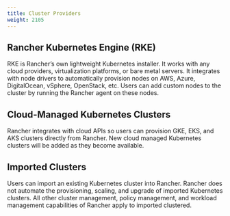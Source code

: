 ```yaml
---
title: Cluster Providers
weight: 2105
---
```


## Rancher Kubernetes Engine (RKE)

RKE is Rancher’s own lightweight Kubernetes installer. It works with any cloud providers, virtualization platforms, or bare metal servers. It integrates with node drivers to automatically provision nodes on AWS, Azure, DigitalOcean, vSphere, OpenStack, etc. Users can add custom nodes to the cluster by running the Rancher agent on these nodes.

<!-- ### RKE Clusters and Kubeconfig Files 

Craig! Fill me in!

-->

## Cloud-Managed Kubernetes Clusters

Rancher integrates with cloud APIs so users can provision GKE, EKS, and AKS clusters directly from Rancher. New cloud managed Kubernetes clusters will be added as they become available.

## Imported Clusters

Users can import an existing Kubernetes cluster into Rancher. Rancher does not automate the provisioning, scaling, and upgrade of imported Kubernetes clusters. All other cluster management, policy management, and workload management capabilities of Rancher apply to imported clustered.
